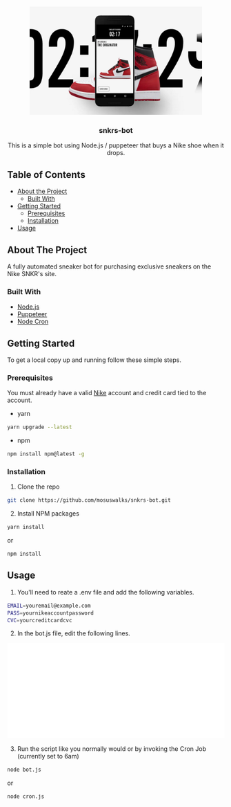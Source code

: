 




<!-- PROJECT LOGO -->
<br />
<p align="center">
  <a >
    <img src="./images/snkrs.jpg" alt="Logo" width="400" height="250">
  </a>

  <h3 align="center">snkrs-bot</h3>

  <p align="center">
    This is a simple bot using Node.js / puppeteer that buys a Nike shoe when it drops.
    <br />
  </p>
</p>



<!-- TABLE OF CONTENTS -->
## Table of Contents

* [About the Project](#about-the-project)
  * [Built With](#built-with)
* [Getting Started](#getting-started)
  * [Prerequisites](#prerequisites)
  * [Installation](#installation)
* [Usage](#usage)




<!-- ABOUT THE PROJECT -->
## About The Project
A fully automated sneaker bot for purchasing exclusive sneakers on the Nike SNKR's site.



### Built With

* [Node.js](https://nodejs.org/en/)
* [Puppeteer](https://github.com/puppeteer/puppeteer)
* [Node Cron](https://github.com/node-cron/node-cron)





<!-- GETTING STARTED -->
## Getting Started

To get a local copy up and running follow these simple steps.

### Prerequisites

You must already have a valid [Nike](https://nike.com) account and credit card tied to the account. 


* yarn
```sh
yarn upgrade --latest
```
* npm 
```sh
npm install npm@latest -g
```


### Installation
 
1. Clone the repo
```sh
git clone https://github.com/mosuswalks/snkrs-bot.git
```
2. Install NPM packages
```sh
yarn install
```
or
```sh
npm install
```

<!-- USAGE EXAMPLES -->
## Usage

1. You'll need to reate a .env file and add the following variables.

```sh
EMAIL=youremail@example.com
PASS=yournikeaccountpassword
CVC=yourcreditcardcvc
```

2. In the bot.js file, edit the following lines.

<img src="./images/carbon.svg">

3. Run the script like you normally would or by invoking the Cron Job (currently set to 6am)

```sh
node bot.js
```

or 

```ch
node cron.js
```







